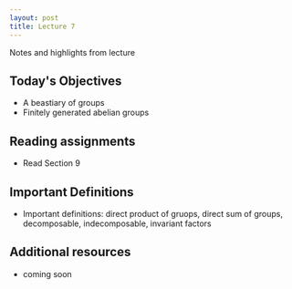 ```yaml
---
layout: post
title: Lecture 7
---
```


Notes and highlights from lecture

## Today's Objectives

* A beastiary of groups
* Finitely generated abelian groups

## Reading assignments

* Read Section 9

## Important Definitions
* Important definitions: direct product of gruops, direct sum of groups, decomposable, indecomposable, invariant factors

## Additional resources

* coming soon

